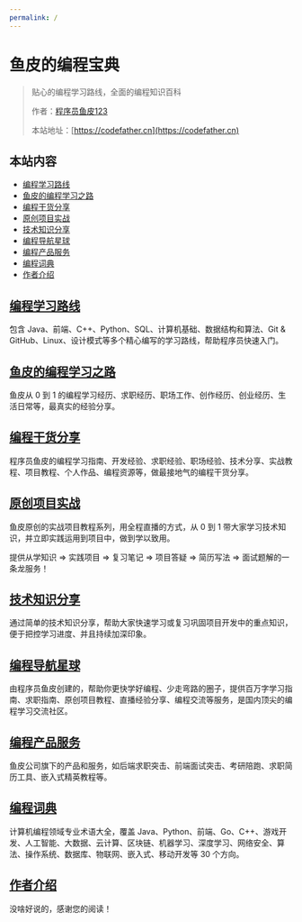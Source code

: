 ```yaml
---
permalink: /
---
```


# 鱼皮的编程宝典

> 贴心的编程学习路线，全面的编程知识百科
>
> 作者：[程序员鱼皮123](https://yuyuanweb.feishu.cn/wiki/Abldw5WkjidySxkKxU2cQdAtnah)
>
> 本站地址：[https://codefather.cn](https://codefather.cn)

<ArticleTopAd></ArticleTopAd>


## 本站内容

- [编程学习路线](/学习路线)
- [鱼皮的编程学习之路](/自学之路)
- [编程干货分享](/编程分享)
- [原创项目实战](/项目实战)
- [技术知识分享](/知识碎片)
- [编程导航星球](/编程导航)
- [编程产品服务](/产品服务)
- [编程词典](/编程词典)
- [作者介绍](/作者)


## [编程学习路线](/学习路线)

包含 Java、前端、C++、Python、SQL、计算机基础、数据结构和算法、Git & GitHub、Linux、设计模式等多个精心编写的学习路线，帮助程序员快速入门。

## [鱼皮的编程学习之路](/自学之路)

鱼皮从 0 到 1 的编程学习经历、求职经历、职场工作、创作经历、创业经历、生活日常等，最真实的经验分享。


## [编程干货分享](/编程分享)

程序员鱼皮的编程学习指南、开发经验、求职经验、职场经验、技术分享、实战教程、项目教程、个人作品、编程资源等，做最接地气的编程干货分享。

## [原创项目实战](/项目实战)

鱼皮原创的实战项目教程系列，用全程直播的方式，从 0 到 1 带大家学习技术知识，并立即实践运用到项目中，做到学以致用。

提供从学知识 => 实践项目 => 复习笔记 => 项目答疑 => 简历写法 => 面试题解的一条龙服务！


## [技术知识分享](/知识碎片)

通过简单的技术知识分享，帮助大家快速学习或复习巩固项目开发中的重点知识，便于把控学习进度、并且持续加深印象。

## [编程导航星球](/编程导航)

由程序员鱼皮创建的，帮助你更快学好编程、少走弯路的圈子，提供百万字学习指南、求职指南、原创项目教程、直播经验分享、编程交流等服务，是国内顶尖的编程学习交流社区。

## [编程产品服务](/产品服务)

鱼皮公司旗下的产品和服务，如后端求职突击、前端面试突击、考研陪跑、求职简历工具、嵌入式精英教程等。

## [编程词典](/编程词典)

计算机编程领域专业术语大全，覆盖 Java、Python、前端、Go、C++、游戏开发、人工智能、大数据、云计算、区块链、机器学习、深度学习、网络安全、算法、操作系统、数据库、物联网、嵌入式、移动开发等 30 个方向。 

## [作者介绍](/作者)

没啥好说的，感谢您的阅读！
